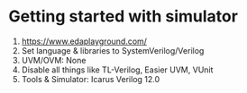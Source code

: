 # Getting started with simulator

1. https://www.edaplayground.com/
2. Set language & libraries to SystemVerilog/Verilog
3. UVM/OVM: None
4. Disable all things like TL-Verilog, Easier UVM, VUnit
5. Tools & Simulator: Icarus Verilog 12.0